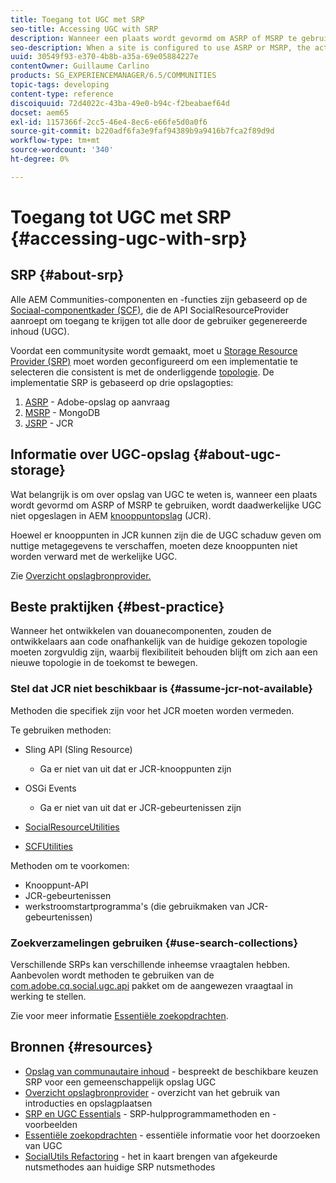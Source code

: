 ```yaml
---
title: Toegang tot UGC met SRP
seo-title: Accessing UGC with SRP
description: Wanneer een plaats wordt gevormd om ASRP of MSRP te gebruiken, wordt daadwerkelijke UGC niet opgeslagen in AEM knoopopslag (JCR)
seo-description: When a site is configured to use ASRP or MSRP, the actual UGC is not be stored in AEM's node store (JCR)
uuid: 30549f93-e370-4b8b-a35a-69e05884227e
contentOwner: Guillaume Carlino
products: SG_EXPERIENCEMANAGER/6.5/COMMUNITIES
topic-tags: developing
content-type: reference
discoiquuid: 72d4022c-43ba-49e0-b94c-f2beabaef64d
docset: aem65
exl-id: 1157366f-2cc5-46e4-8ec6-e66fe5d0a0f6
source-git-commit: b220adf6fa3e9faf94389b9a9416b7fca2f89d9d
workflow-type: tm+mt
source-wordcount: '340'
ht-degree: 0%

---
```


# Toegang tot UGC met SRP {#accessing-ugc-with-srp}

## SRP {#about-srp}

Alle AEM Communities-componenten en -functies zijn gebaseerd op de [Sociaal-componentkader (SCF)](/help/communities/scf.md), die de API SocialResourceProvider aanroept om toegang te krijgen tot alle door de gebruiker gegenereerde inhoud (UGC).

Voordat een communitysite wordt gemaakt, moet u [Storage Resource Provider (SRP)](/help/communities/working-with-srp.md) moet worden geconfigureerd om een implementatie te selecteren die consistent is met de onderliggende [topologie](/help/communities/topologies.md). De implementatie SRP is gebaseerd op drie opslagopties:

1. [ASRP](/help/communities/asrp.md) - Adobe-opslag op aanvraag
1. [MSRP](/help/communities/msrp.md) - MongoDB
1. [JSRP](/help/communities/jsrp.md) - JCR

## Informatie over UGC-opslag {#about-ugc-storage}

Wat belangrijk is om over opslag van UGC te weten is, wanneer een plaats wordt gevormd om ASRP of MSRP te gebruiken, wordt daadwerkelijke UGC niet opgeslagen in AEM [knooppuntopslag](/help/sites-deploying/data-store-config.md) (JCR).

Hoewel er knooppunten in JCR kunnen zijn die de UGC schaduw geven om nuttige metagegevens te verschaffen, moeten deze knooppunten niet worden verward met de werkelijke UGC.

Zie [Overzicht opslagbronprovider.](/help/communities/srp.md)

## Beste praktijken {#best-practice}

Wanneer het ontwikkelen van douanecomponenten, zouden de ontwikkelaars aan code onafhankelijk van de huidige gekozen topologie moeten zorgvuldig zijn, waarbij flexibiliteit behouden blijft om zich aan een nieuwe topologie in de toekomst te bewegen.

### Stel dat JCR niet beschikbaar is {#assume-jcr-not-available}

Methoden die specifiek zijn voor het JCR moeten worden vermeden.

Te gebruiken methoden:

* Sling API (Sling Resource)

   * Ga er niet van uit dat er JCR-knooppunten zijn

* OSGi Events

   * Ga er niet van uit dat er JCR-gebeurtenissen zijn

* [SocialResourceUtilities](/help/communities/socialutils.md#socialresourceutilities-package)
* [SCFUtilities](/help/communities/socialutils.md#scfutilities-package)

Methoden om te voorkomen:

* Knooppunt-API
* JCR-gebeurtenissen
* werkstroomstartprogramma&#39;s (die gebruikmaken van JCR-gebeurtenissen)

### Zoekverzamelingen gebruiken {#use-search-collections}

Verschillende SRPs kan verschillende inheemse vraagtalen hebben. Aanbevolen wordt methoden te gebruiken van de [com.adobe.cq.social.ugc.api](https://helpx.adobe.com/experience-manager/6-5/sites/developing/using/reference-materials/javadoc/com/adobe/cq/social/ugc/api/package-summary.html) pakket om de aangewezen vraagtaal in werking te stellen.

Zie voor meer informatie [Essentiële zoekopdrachten](/help/communities/search-implementation.md).

## Bronnen {#resources}

* [Opslag van communautaire inhoud](/help/communities/working-with-srp.md) - bespreekt de beschikbare keuzen SRP voor een gemeenschappelijk opslag UGC
* [Overzicht opslagbronprovider](/help/communities/srp.md) - overzicht van het gebruik van introducties en opslagplaatsen
* [SRP en UGC Essentials](/help/communities/srp-and-ugc.md) - SRP-hulpprogrammamethoden en -voorbeelden
* [Essentiële zoekopdrachten](/help/communities/search-implementation.md) - essentiële informatie voor het doorzoeken van UGC
* [SocialUtils Refactoring](/help/communities/socialutils.md) - het in kaart brengen van afgekeurde nutsmethodes aan huidige SRP nutsmethodes
